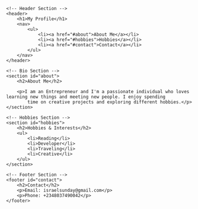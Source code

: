 <!DOCTYPE html>
<html lang="en">

<head>
    <meta charset="UTF-8">
    <title>My Profile</title>
</head>

<body>

    <!-- Header Section -->
    <header>
        <h1>My Profile</h1>
        <nav>
            <ul>
                <li><a href="#about">About Me</a></li>
                <li><a href="#hobbies">Hobbies</a></li>
                <li><a href="#contact">Contact</a></li>
            </ul>
        </nav>
    </header>

    <!-- Bio Section -->
    <section id="about">
        <h2>About Me</h2>
      
        <p>I am an Entrepreneur and I'm a passionate individual who loves learning new things and meeting new people. I enjoy spending
            time on creative projects and exploring different hobbies.</p>
    </section>

    <!-- Hobbies Section -->
    <section id="hobbies">
        <h2>Hobbies & Interests</h2>
        <ul>
            <li>Reading</li>
            <li>Developer</li>
            <li>Traveling</li>
            <li>Creative</li>
        </ul>
    </section>

    <!-- Footer Section -->
    <footer id="contact">
        <h2>Contact</h2>
        <p>Email: israelsunday@gmail.com</p>
        <p>Phone: +2348037490042</p>
    </footer>

</body>

</html>
